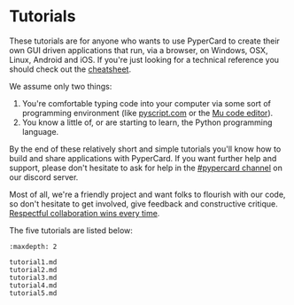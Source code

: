 # Tutorials

These tutorials are for anyone who wants to use PyperCard to create their own
GUI driven applications that run, via a browser, on Windows, OSX, Linux,
Android and iOS. If you're just looking for a technical reference you should
check out the [cheatsheet](cheatsheet.md).

We assume only two things:

1. You're comfortable typing code into your computer via some sort of
   programming environment (like [pyscript.com](https://pyscript.com/) or the
   [Mu code editor](https://codewith.mu)).
2. You know a little of, or are starting to learn, the Python programming
   language.

By the end of these relatively short and simple tutorials you'll know how to
build and share applications with PyperCard. If you want further help and
support, please don't hesitate to ask for help in the
[#pypercard channel](https://discord.gg/TKyjvSynTP)
on our discord server.

Most of all, we're a friendly project and want folks to flourish with our code,
so don't hesitate to get involved, give feedback and constructive critique.
[Respectful collaboration wins every time](code_of_conduct.md).

The five tutorials are listed below:

```{toctree}
:maxdepth: 2

tutorial1.md
tutorial2.md
tutorial3.md
tutorial4.md
tutorial5.md
```
